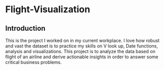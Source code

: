 # Flight-Visualization

## Introduction
This is the project I worked on in my current workplace.  I love how robust and vast the dataset is to practice my skills on V look up, Date functions, analysis and visualizations. This project is to analyze the data based on flight of an airline and derive actionable insights in order to answer some critical business problems.
